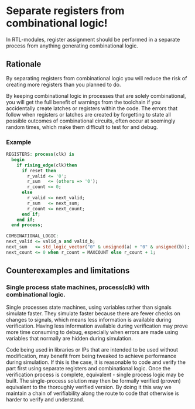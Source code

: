 # Separate registers from combinational logic! #
In RTL-modules, register assignment should be performed in a separate process from anything generating combinational logic. 

## Rationale 
By separating registers from combinational logic you will reduce the risk of creating more registers than you planned to do. 

By keeping combinational logic in processes that are solely combinational, you will get the full benefit of warnings from the toolchain if you accidentally create latches or registers within the code.
The errors that follow when registers or latches are created by forgetting to state all possible outcomes of combinational circuits, often occur at seemingly random times, which make them difficult to test for and debug.  

### Example
```vhdl
REGISTERS: process(clk) is 
  begin 
    if rising_edge(clk)then 
      if reset then 
        r_valid <= '0';
        r_sum   <= (others => '0');
        r_count <= 0;
      else
        r_valid <= next_valid;
        r_sum   <= next_sum;
        r_count <= next_count;
      end if;
    end if;
  end process;
  
COMBINATIONAL_LOGIC:
next_valid <= valid_a and valid_b;
next_sum   <= std_logic_vector("0" & unsigned(a) + "0" & unsigned(b));
next_count <= 0 when r_count = MAXCOUNT else r_count + 1; 
```

## Counterexamples and limitations
### Single process state machines, process(clk) with combinational logic.
Single processes state machines, using variables rather than signals simulate faster. 
They simulate faster because there are fewer checks on changes to signals, which means less information is available during verification. 
Having less information available during verification may prove more time consuming to debug, especially when errors are made using variables that normally are hidden during simulation.  
 
Code being used in libraries or IPs that are intended to be used without modification, may benefit from being tweaked to achieve performance during simulation. 
If this is the case, it is reasonable to code and verify the part first using separate registers and combinational logic. 
Once the verification process is complete, equivalent - single process logic may be built.
The single-process solution may then be formally verified (proven) equivalent to the thoroughly verified version. 
By doing it this way we maintain a chain of verifiability along the route to code that otherwise is harder to verify and understand.  

